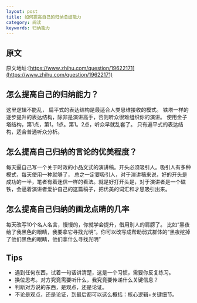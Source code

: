 ```yaml
---
layout: post
title: 如何提高自己的归纳总结能力
category: 阅读
keywords: 归纳能力
---
```



## 原文
原文地址:[https://www.zhihu.com/question/19622171](https://www.zhihu.com/question/19622171)

## 怎么提高自己的归纳能力？
这里逻辑不能乱， 扁平式的表达结构是最适合人类思维接收的模式。 铁塔一样的逐步提升的表达结构，除非是演讲高手，否则听众很难组织你的演讲。  使用金子塔结构，第1点，第1。1点。第1。2点，听众早就乱套了。   只有遍平式的表达结构，适合普通听众分析。   


## 怎么提高自己归纳的言论的优美程度？
每天逼自己写一个关于时政的小品文式的演讲稿。开头必须吸引人。吸引人有多种模式，每天使用一种就够了， 总之一定要吸引人，对于演讲稿来说，好的开头是成功的一半，笔者有着迷信一样的看法。就是好打开头是，对于演讲者是一个磁铁，会逼着演讲者爱护自己的这篇稿子，把优美的词汇和才思吸引出来。

## 怎么提高自己归纳的画龙点睛的几率
每天改写10个名人名言，慢慢的，你就学会提升，借用别人的肩膀了。 比如“黑夜给了我黑色的眼睛，我要拿它寻找光明”。你可以改写成帮助弱式群体的“黑夜挖掉了他们黑色的眼睛，他们拿什么寻找光明”


## Tips
* 遇到任何东西，试着一句话讲清楚，这是一个习惯，需要你反复练习。
* 换位思考。对方究竟需要听什么，我究竟要传递什么关键信息？
* 判断对方说的东西，是观点，还是论证。
* 不论是观点，还是论证，到最后都可以这么概括：核心逻辑+关键细节。